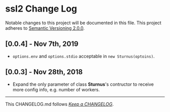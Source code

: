 #   ssl2 Change Log

Notable changes to this project will be documented in this file. This project adheres to [Semantic Versioning 2.0.0](http://semver.org/).

##	[0.0.4] - Nov 7th, 2019

*	`options.env` and `options.stdio` acceptable in `new Sturnus(optoins)`.

##  [0.0.3] - Nov 28th, 2018

*   Expand the only parameter of  class __Sturnus__'s contructor to receive more config info, e.g. number of workers.

---
This CHANGELOG.md follows [*Keep a CHANGELOG*](http://keepachangelog.com/).
